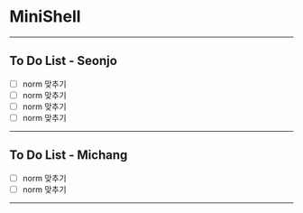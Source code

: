 # MiniShell
---
## To Do List - Seonjo

- [ ] norm 맞추기
- [ ] norm 맞추기
- [ ] norm 맞추기
- [ ] norm 맞추기
---
## To Do List - Michang
- [ ] norm 맞추기
- [ ] norm 맞추기
---
